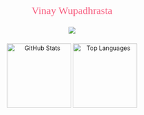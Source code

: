 <p style="font-size:24px; text-align:center; font-family:'Fira Code',serif; color:#f75c7e">
  Vinay Wupadhrasta
</p>

<p align="center">
  <!-- Typing SVG by DenverCoder1 - https://github.com/DenverCoder1/readme-typing-svg -->
  <a href="https://github.com/DenverCoder1/readme-typing-svg">
    <img src="https://readme-typing-svg.demolab.com/?lines=Cloud%20DevOps%20and%20Automation%20Engineer;6%2B%20years%20of%20working%20experience;Always%20eager%20to%20learn%20new%20things;Aiming%20to%20be%20an%20Solutions%20Architect%20one%20day;&font=Fira%20Code&center=true&width=600&height=45&color=f75c7e&vCenter=true&pause=1000&size=22" /></a>
</p>

###

<div align="center">
  <img src="https://github-readme-stats.vercel.app/api?username=vinayw38&show_icons=true&count_private=true&theme=dracula&cache_seconds=1800" height="150" alt="GitHub Stats" />
  <img src="https://github-readme-stats.vercel.app/api/top-langs?username=vinayw38&layout=compact&langs_count=5&theme=dracula&cache_seconds=1800" height="150" alt="Top Languages" />
</div>


<br clear="both">

###
